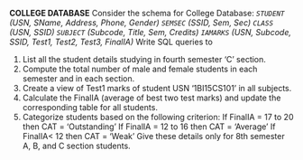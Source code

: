   **COLLEGE DATABASE**
Consider the schema for College Database:
_`STUDENT` (USN, SName, Address, Phone, Gender) 
`SEMSEC` (SSID, Sem, Sec) 
`CLASS` (USN, SSID)
`SUBJECT` (Subcode, Title, Sem, Credits)
`IAMARKS` (USN, Subcode, SSID, Test1, Test2, Test3, FinalIA)_
Write SQL queries to
1. List all the student details studying in fourth semester ‘C’ section.
2. Compute the total number of male and female students in each semester and in each 
section.
3. Create a view of Test1 marks of student USN ‘1BI15CS101’ in all subjects.
4. Calculate the FinalIA (average of best two test marks) and update the 
corresponding table for all students.
5. Categorize students based on the following criterion: If
FinalIA = 17 to 20 then CAT = ‘Outstanding’ 
If FinalIA = 12 to 16 then CAT = ‘Average’ If 
FinalIA< 12 then CAT = ‘Weak’
Give these details only for 8th semester A, B, and C section students.
